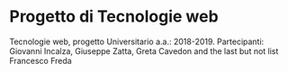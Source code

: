 # Progetto di Tecnologie web
Tecnologie web, progetto Universitario a.a.: 2018-2019.
Partecipanti: Giovanni Incalza, Giuseppe Zatta, Greta Cavedon and the last but not list Francesco Freda
